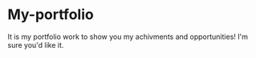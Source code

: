 # My-portfolio
It is my portfolio work to show you my achivments and opportunities! I'm sure you'd like it.
